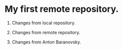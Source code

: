 # My first remote repository.

1. Changes from local repository.

2. Changes from remote repository.

3. Changes from Anton Baranovsky.